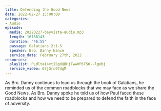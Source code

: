 ```yaml
---
title: Defending the Good News
date: 2022-02-27 15:00:00
categories:
- Audio
episode:
  media: 20220227-bayvista-audio.mp3
  length: 16168143
  duration: "46:55"
  passage: Galatians 2:1-5
  speaker: Bro. Danny Nance
  service_date: February 27th, 2022
resources:
  playlist: PLdltai4xtI5gHQBHjTwwWP6F50--lgobj
  service_video: 67jGru07dgM
---
```

As Bro. Danny continues to lead us through the book of Galatians, he reminded us of the common roadblocks that we may face as we share the Good News. As Bro. Danny spoke he told us of how Paul faced these roadblocks and how we need to be prepared to defend the faith in the face of adversity.